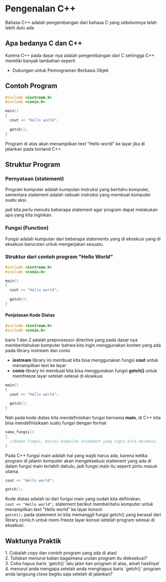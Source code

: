 <h1>Pengenalan C++</h1>
Bahasa C++ adalah pengembangan dari bahasa C yang sebelumnya telah lebih dulu ada

<h2>Apa bedanya C dan C++</h2>
Karena C++ pada dasar nya adalah pengembangan dari C sehingga C++ memiliki banyak tambahan seperti</br>
<ul>
  <li>Dukungan untuk Pemrograman Berbasis Objek</li>
</ul>
<h2>Contoh Program</h2>

```c++
#include <iostream.h>
#include <conio.h>

main() 
{
  cout << "Hello world";
  
  getch();
}
```
Program di atas akan menampilkan text "Hello world" ke layar jika di jalankan pada borland C++.
<h2>Struktur Program</h2>
<h3>Pernyataan (statement)</h3>
Program komputer adalah kumpulan instruksi yang beritahu komputer, sementara statement adalah sebuah instruksi yang membuat komputer suatu aksi.

jadi kita perlu menulis beberapa statement agar program dapat melakukan apa yang kita inginkan.

<h3>Fungsi (Function)</h3>
Fungsi adalah kumpulan dari beberapa statements yang di eksekusi yang di eksekusi berurutan untuk mengerjakan sesuatu.

<h3>Struktur dari contoh program "Hello World"</h3>

```c++
#include <iostream.h>
#include <conio.h>

main() 
{
  cout << "Hello world";
  
  getch();
}
```
<h4>Penjelasan Kode Diatas</h4>

```c++
#include <iostream.h>
#include <conio.h>
```

baris 1 dan 2 adalah preprosessor directive yang pada dasar nya memberitahukan komputer bahwa kita ingin menggunakan konten yang ada
pada library iostream dan conio
<ul>
  <li><b>iostream</b> library ini membuat kita bisa menggunakan fungsi <b>cout</b> untuk menampilkan text ke layar</li>
  <li><b>conio</b> library ini membuat kita bisa menggunakan fungsi <b>getch()</b> untuk memfreeze layar setelah selesai di eksekusi</li>
</ul>

```c++
main() 
{
  cout << "Hello world";
  
  getch();
}
```
Nah pada kode diatas kita mendefinisikan fungsi bernama <b>main</b>, di C++ kita bisa mendefinisikaan suatu fungsi dengan format
```c++
nama_fungsi() 
{
  //Badan fungsi, berisi kumpulan statement yang ingin kita eksekusi
}
```
Pada C++ fungsi main adalah hal yang wajib harus ada, karena ketika program di jalanin komputer akan mengeksekusi statement yang ada di dalam fungsi main terlebih dahulu, 
jadi fungsi main itu seperti pintu masuk utama.
```c++
cout << "Hello world";

getch();
```
Kode diatas adalah isi dari fungsi main yang sudah kita definiskan.</br>
`cout << "Hello world";` statement berikut memberitahu komputer untuk menampilkan text "Hello world" ke layar konsol.</br>
`getch();` pada statement ini kita memanggil fungsi getch() yang berasal dari library conio.h untuk mem-freeze layar konsol setelah program selesai di eksekusi.</br>

<h2>Waktunya Praktik</h2>
1. Cobalah copy dan contoh program yang ada di atas!</br>
2. Tuliskan menurut kalian bagaimana urutan program itu dieksekusi?</br>
3. Coba hapus baris `getch()` lalu jalan kan program di atas, amati hasilnya!</br>
4. menurut anda mengapa setelah anda menghapus baris `getch()` program anda langsung close begitu saja setelah di jalankan?</br>
